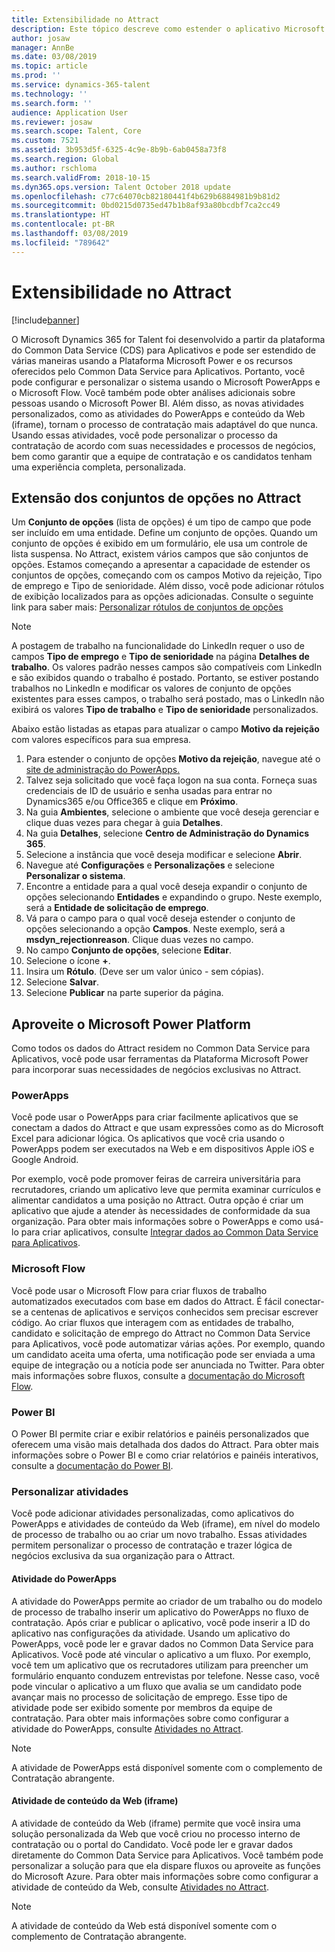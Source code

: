 ```yaml
---
title: Extensibilidade no Attract
description: Este tópico descreve como estender o aplicativo Microsoft Dynamics 365 for Talent - Attract usando a Plataforma Microsoft Power.
author: josaw
manager: AnnBe
ms.date: 03/08/2019
ms.topic: article
ms.prod: ''
ms.service: dynamics-365-talent
ms.technology: ''
ms.search.form: ''
audience: Application User
ms.reviewer: josaw
ms.search.scope: Talent, Core
ms.custom: 7521
ms.assetid: 3b953d5f-6325-4c9e-8b9b-6ab0458a73f8
ms.search.region: Global
ms.author: rschloma
ms.search.validFrom: 2018-10-15
ms.dyn365.ops.version: Talent October 2018 update
ms.openlocfilehash: c77c64070cb82180441f4b629b6884981b9b81d2
ms.sourcegitcommit: 0bd0215d0735ed47b1b8af93a80bcdbf7ca2cc49
ms.translationtype: HT
ms.contentlocale: pt-BR
ms.lasthandoff: 03/08/2019
ms.locfileid: "789642"
---
```

# <a name="extensibility-in-attract"></a>Extensibilidade no Attract

[!include[banner](../includes/banner.md)]

O Microsoft Dynamics 365 for Talent foi desenvolvido a partir da plataforma do Common Data Service (CDS) para Aplicativos e pode ser estendido de várias maneiras usando a Plataforma Microsoft Power e os recursos oferecidos pelo Common Data Service para Aplicativos. Portanto, você pode configurar e personalizar o sistema usando o Microsoft PowerApps e o Microsoft Flow. Você também pode obter análises adicionais sobre pessoas usando o Microsoft Power BI. Além disso, as novas atividades personalizados, como as atividades do PowerApps e conteúdo da Web (iframe), tornam o processo de contratação mais adaptável do que nunca. Usando essas atividades, você pode personalizar o processo da contratação de acordo com suas necessidades e processos de negócios, bem como garantir que a equipe de contratação e os candidatos tenham uma experiência completa, personalizada.

## <a name="extending-option-sets-in-attract"></a>Extensão dos conjuntos de opções no Attract

Um **Conjunto de opções** (lista de opções) é um tipo de campo que pode ser incluído em uma entidade. Define um conjunto de opções. Quando um conjunto de opções é exibido em um formulário, ele usa um controle de lista suspensa.  No Attract, existem vários campos que são conjuntos de opções.  Estamos começando a apresentar a capacidade de estender os conjuntos de opções, começando com os campos Motivo da rejeição, Tipo de emprego e Tipo de senioridade.   Além disso, você pode adicionar rótulos de exibição localizados para as opções adicionadas.  Consulte o seguinte link para saber mais: [Personalizar rótulos de conjuntos de opções](https://docs.microsoft.com/en-us/poweapps/developer/common-data-service/customize-labels-suport-multiple-languages)

> [!NOTE]
> A postagem de trabalho na funcionalidade do LinkedIn requer o uso de campos **Tipo de emprego** e **Tipo de senioridade** na página **Detalhes de trabalho**. Os valores padrão nesses campos são compatíveis com LinkedIn e são exibidos quando o trabalho é postado. Portanto, se estiver postando trabalhos no LinkedIn e modificar os valores de conjunto de opções existentes para esses campos, o trabalho será postado, mas o LinkedIn não exibirá os valores **Tipo de trabalho** e **Tipo de senioridade** personalizados.  

Abaixo estão listadas as etapas para atualizar o campo **Motivo da rejeição** com valores específicos para sua empresa.  

1. Para estender o conjunto de opções **Motivo da rejeição**, navegue até o [site de administração do PowerApps.](Https://admin.powerapps.microsoft.com)
2. Talvez seja solicitado que você faça logon na sua conta. Forneça suas credenciais de ID de usuário e senha usadas para entrar no Dynamics365 e/ou Office365 e clique em **Próximo**.
3. Na guia **Ambientes**, selecione o ambiente que você deseja gerenciar e clique duas vezes para chegar à guia **Detalhes**.
4. Na guia **Detalhes**, selecione **Centro de Administração do Dynamics 365**.
5. Selecione a instância que você deseja modificar e selecione **Abrir**.
6. Navegue até **Configurações** e **Personalizações** e selecione **Personalizar o sistema**.
7. Encontre a entidade para a qual você deseja expandir o conjunto de opções selecionando **Entidades** e expandindo o grupo. Neste exemplo, será a **Entidade de solicitação de emprego**.
8. Vá para o campo para o qual você deseja estender o conjunto de opções selecionando a opção **Campos**. Neste exemplo, será a **msdyn_rejectionreason**. Clique duas vezes no campo.
9. No campo **Conjunto de opções**, selecione **Editar**.
10. Selecione o ícone **+**.
11. Insira um **Rótulo**.  (Deve ser um valor único - sem cópias).
12. Selecione **Salvar**.
13. Selecione **Publicar** na parte superior da página.

## <a name="take-advantage-of-the-microsoft-power-platform"></a>Aproveite o Microsoft Power Platform 

Como todos os dados do Attract residem no Common Data Service para Aplicativos, você pode usar ferramentas da Plataforma Microsoft Power para incorporar suas necessidades de negócios exclusivas no Attract.

### <a name="powerapps"></a>PowerApps

Você pode usar o PowerApps para criar facilmente aplicativos que se conectam a dados do Attract e que usam expressões como as do Microsoft Excel para adicionar lógica. Os aplicativos que você cria usando o PowerApps podem ser executados na Web e em dispositivos Apple iOS e Google Android.

Por exemplo, você pode promover feiras de carreira universitária para recrutadores, criando um aplicativo leve que permita examinar currículos e alimentar candidatos a uma posição no Attract. Outra opção é criar um aplicativo que ajude a atender às necessidades de conformidade da sua organização. Para obter mais informações sobre o PowerApps e como usá-lo para criar aplicativos, consulte [Integrar dados ao Common Data Service para Aplicativos](https://docs.microsoft.com/en-us/powerapps).

### <a name="microsoft-flow"></a>Microsoft Flow 

Você pode usar o Microsoft Flow para criar fluxos de trabalho automatizados executados com base em dados do Attract. É fácil conectar-se a centenas de aplicativos e serviços conhecidos sem precisar escrever código. Ao criar fluxos que interagem com as entidades de trabalho, candidato e solicitação de emprego do Attract no Common Data Service para Aplicativos, você pode automatizar várias ações. Por exemplo, quando um candidato aceita uma oferta, uma notificação pode ser enviada a uma equipe de integração ou a notícia pode ser anunciada no Twitter. Para obter mais informações sobre fluxos, consulte a [documentação do Microsoft Flow](https://docs.microsoft.com/en-us/flow/).

### <a name="power-bi"></a>Power BI

O Power BI permite criar e exibir relatórios e painéis personalizados que oferecem uma visão mais detalhada dos dados do Attract. Para obter mais informações sobre o Power BI e como criar relatórios e painéis interativos, consulte a [documentação do Power BI](https://docs.microsoft.com/en-us/power-bi/).

### <a name="custom-activities"></a>Personalizar atividades 

Você pode adicionar atividades personalizadas, como aplicativos do PowerApps e atividades de conteúdo da Web (iframe), em nível do modelo de processo de trabalho ou ao criar um novo trabalho. Essas atividades permitem personalizar o processo de contratação e trazer lógica de negócios exclusiva da sua organização para o Attract.

#### <a name="powerapps-activity"></a>Atividade do PowerApps 

A atividade do PowerApps permite ao criador de um trabalho ou do modelo de processo de trabalho inserir um aplicativo do PowerApps no fluxo de contratação. Após criar e publicar o aplicativo, você pode inserir a ID do aplicativo nas configurações da atividade. Usando um aplicativo do PowerApps, você pode ler e gravar dados no Common Data Service para Aplicativos. Você pode até vincular o aplicativo a um fluxo. Por exemplo, você tem um aplicativo que os recrutadores utilizam para preencher um formulário enquanto conduzem entrevistas por telefone. Nesse caso, você pode vincular o aplicativo a um fluxo que avalia se um candidato pode avançar mais no processo de solicitação de emprego. Esse tipo de atividade pode ser exibido somente por membros da equipe de contratação. Para obter mais informações sobre como configurar a atividade do PowerApps, consulte [Atividades no Attract](./activities-attract.md).

> [!NOTE]
> A atividade de PowerApps está disponível somente com o complemento de Contratação abrangente.

#### <a name="web-content-iframe-activity"></a>Atividade de conteúdo da Web (iframe)

A atividade de conteúdo da Web (iframe) permite que você insira uma solução personalizada da Web que você criou no processo interno de contratação ou o portal do Candidato. Você pode ler e gravar dados diretamente do Common Data Service para Aplicativos. Você também pode personalizar a solução para que ela dispare fluxos ou aproveite as funções do Microsoft Azure. Para obter mais informações sobre como configurar a atividade de conteúdo da Web, consulte [Atividades no Attract](./activities-attract.md).

> [!NOTE]
> A atividade de conteúdo da Web está disponível somente com o complemento de Contratação abrangente.
